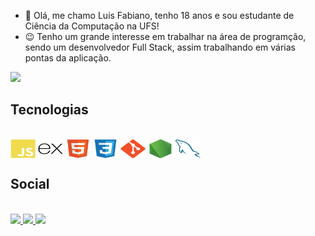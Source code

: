 - 👋 Olá, me chamo Luis Fabiano, tenho 18 anos e sou estudante de Ciência da Computação na UFS!
- 😉 Tenho um grande interesse em trabalhar na área de programção, sendo um desenvolvedor Full Stack, assim trabalhando em várias pontas da aplicação.

<a href="https://github.com/LuisFabianod">
<img src="https://github-readme-stats.vercel.app/api/top-langs/?username=luisfabianod&layout_compact&langs_count=16&theme=dracula"/>
</a>

## Tecnologias
<div style="display: inline_block"> <br>
  <img align="center" alt="LuisFabiano-JS" height="30" width="40" src="https://raw.githubusercontent.com/devicons/devicon/master/icons/javascript/javascript-plain.svg" />
  <img align="center" alt="LuisFabiano-express" height="30" width="40" src="https://raw.githubusercontent.com/devicons/devicon/master/icons/express/express-original.svg" />
  <img align="center" alt="LuisFabiano-HTML" height="30" width="40" src="https://raw.githubusercontent.com/devicons/devicon/master/icons/html5/html5-original.svg" />
  <img align="center" alt="LuisFabiano-CSS" height="30" width="40" src="https://raw.githubusercontent.com/devicons/devicon/master/icons/css3/css3-original.svg" />
  <img align="center" alt="LuisFabiano-GIT" height="30" width="40" src="https://raw.githubusercontent.com/devicons/devicon/master/icons/git/git-original.svg" />
  <img align="center" alt="LuisFabiano-NODE" height="30" width="40" src="https://raw.githubusercontent.com/devicons/devicon/master/icons/nodejs/nodejs-original.svg" />
  <img align="center" alt="LuisFabiano-MYSQL" height="30" width="40" src="https://raw.githubusercontent.com/devicons/devicon/master/icons/mysql/mysql-original.svg" />
  
  
</div>

## Social
<br>
<div>
  <a href="https://www.youtube.com/channel/UC-YEhjDaPYT02k7u39jOm2Q" target="_blank"> <img src="https://img.shields.io/badge/YouTube-FF0000?style=for-the-badge&logo=youtube&logoColor=white" /> </a>
  <a href="https://www.instagram.com/luisfabianocl/" target="_blank"> <img src="https://img.shields.io/badge/Instagram-E4405F?style=for-the-badge&logo=instagram&logoColor=white" /> </a>
  <a href="https://www.linkedin.com/in/luis-fabiano-carvalho-leite-a61a482bb/" target="_blank"> <img src="https://img.shields.io/badge/LinkedIn-0077B5?style=for-the-badge&logo=linkedin&logoColor=white" /> </a>
</div>

